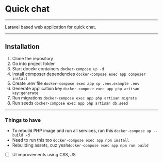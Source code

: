     
# Quick chat

---

Laravel based web application for quick chat.

---

## Installation

1. Clone the repository
2. Go into project folder
3. Start docekr containers `docker-compose up -d`
4. Install composer dependencies `docker-compose exec app composer install`
5. Create .env file `docker-compose exec app cp .env.example .env`
6. Generate application key `docker-compose exec app php artisan key:generate`
7. Run migrations `docker-compose exec app php artisan migrate`
8. Run seeds `docker-compose exec app php artisan db:seed`

---

### Things to have

- To rebuild PHP image and run all services, run this `docker-compose up --build -d`
- Need to run this too `docker-compose exec app npm install`
- Rebuilding assets, cuz yeah`docker-compose exec app npm run build`

- [ ] UI improvements using CSS, JS
